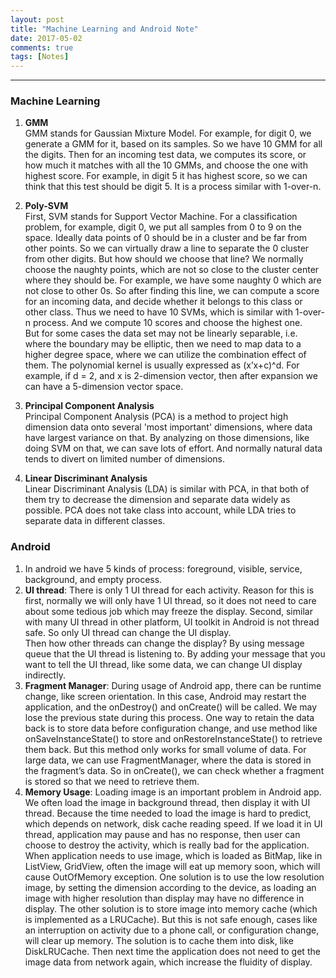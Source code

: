```yaml
---
layout: post
title: "Machine Learning and Android Note"
date: 2017-05-02
comments: true
tags: [Notes]
---
```


<div class="post-teaser">  </div>
<!-- more -->

<hr/>

### Machine Learning

1. **GMM** <br>
GMM stands for Gaussian Mixture Model. For example, for digit 0, we generate a GMM for it, based on its samples. So we have 10 GMM for all the digits. Then for an incoming test data, we computes its score, or how much it matches with all the 10 GMMs, and choose the one with highest score. For example, in digit 5 it has highest score, so we can think that this test should be digit 5. It is a process similar with 1-over-n.

2. **Poly-SVM** <br>
First, SVM stands for Support Vector Machine. For a classification problem, for example, digit 0, we put all samples from 0 to 9 on the space. Ideally data points of 0 should be in a cluster and be far from other points. So we can virtually draw a line to separate the 0 cluster from other digits. But how should we choose that line? We normally choose the naughty points, which are not so close to the cluster center where they should be. For example, we have some naughty 0 which are not close to other 0s. So after finding this line, we can compute a score for an incoming data, and decide whether it belongs to this class or other class. Thus we need to have 10 SVMs, which is similar with 1-over-n process. And we compute 10 scores and choose the highest one.<br>
But for some cases the data set may not be linearly separable, i.e. where the boundary may be elliptic, then we need to map data to a higher degree space, where we can utilize the combination effect of them. The polynomial kernel is usually expressed as (x’x+c)^d. For example, if d = 2, and x is 2-dimension vector, then after expansion we can have a 5-dimension vector space.

3. **Principal Component Analysis** <br>
Principal Component Analysis (PCA) is a method to project high dimension data onto several 'most important' dimensions, where data have largest variance on that. By analyzing on those dimensions, like doing SVM on that, we can save lots of effort. And normally natural data tends to divert on limited number of dimensions.

4. **Linear Discriminant Analysis** <br>
Linear Discriminant Analysis (LDA) is similar with PCA, in that both of them try to decrease the dimension and separate data widely as possible. PCA does not take class into account, while LDA tries to separate data in different classes.

### Android

1. In android we have 5 kinds of process: foreground, visible, service, background, and empty process. 
2. **UI thread**: There is only 1 UI thread for each activity. Reason for this is first, normally we will only have 1 UI thread, so it does not need to care about some tedious job which may freeze the display. Second, similar with many UI thread in other platform, UI toolkit in Android is not thread safe. So only UI thread can change the UI display.<br>
Then how other threads can change the display? By using message queue that the UI thread is listening to. By adding your message that you want to tell the UI thread, like some data, we can change UI display indirectly.
3. **Fragment Manager**: During usage of Android app, there can be runtime change, like screen orientation. In this case, Android may restart the application, and the onDestroy() and onCreate() will be called. We may lose the previous state during this process. One way to retain the data back is to store data before configuration change, and use method like onSaveInstanceState() to store and onRestoreInstanceState() to retrieve them back. But this method only works for small volume of data. For large data, we can use FragmentManager, where the data is stored in the fragment’s data. So in onCreate(), we can check whether a fragment is stored so that we need to retrieve them.
4. **Memory Usage**: Loading image is an important problem in Android app. We often load the image in background thread, then display it with UI thread. Because the time needed to load the image is hard to predict, which depends on network, disk cache reading speed. If we load it in UI thread, application may pause and has no response, then user can choose to destroy the activity, which is really bad for the application. <br>
When application needs to use image, which is loaded as BitMap, like in ListView, GridView, often the image will eat up memory soon, which will cause OutOfMemory exception. One solution is to use the low resolution image, by setting the dimension according to the device, as loading an image with higher resolution than display may have no difference in display. The other solution is to store image into memory cache (which is implemented as a LRUCache). But this is not safe enough, cases like an interruption on activity due to a phone call, or configuration change, will clear up memory. The solution is to cache them into disk, like DiskLRUCache. Then next time the application does not need to get the image data from network again, which increase the fluidity of display.